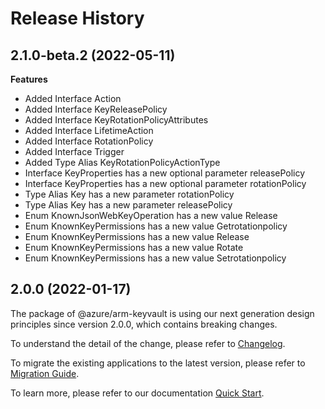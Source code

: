 # Release History
    
## 2.1.0-beta.2 (2022-05-11)
    
**Features**

  - Added Interface Action
  - Added Interface KeyReleasePolicy
  - Added Interface KeyRotationPolicyAttributes
  - Added Interface LifetimeAction
  - Added Interface RotationPolicy
  - Added Interface Trigger
  - Added Type Alias KeyRotationPolicyActionType
  - Interface KeyProperties has a new optional parameter releasePolicy
  - Interface KeyProperties has a new optional parameter rotationPolicy
  - Type Alias Key has a new parameter rotationPolicy
  - Type Alias Key has a new parameter releasePolicy
  - Enum KnownJsonWebKeyOperation has a new value Release
  - Enum KnownKeyPermissions has a new value Getrotationpolicy
  - Enum KnownKeyPermissions has a new value Release
  - Enum KnownKeyPermissions has a new value Rotate
  - Enum KnownKeyPermissions has a new value Setrotationpolicy
    
    
## 2.0.0 (2022-01-17)

The package of @azure/arm-keyvault is using our next generation design principles since version 2.0.0, which contains breaking changes.

To understand the detail of the change, please refer to [Changelog](https://aka.ms/js-track2-changelog).

To migrate the existing applications to the latest version, please refer to [Migration Guide](https://aka.ms/js-track2-migration-guide).

To learn more, please refer to our documentation [Quick Start](https://aka.ms/js-track2-quickstart).
